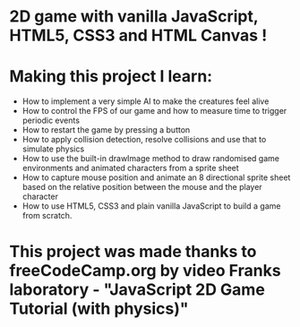 # 2D game with vanilla JavaScript, HTML5, CSS3 and HTML Canvas !

# Making this project I learn:

- How to implement a very simple AI to make the creatures feel alive
- How to control the FPS of our game and how to measure time to trigger periodic
  events
- How to restart the game by pressing a button
- How to apply collision detection, resolve collisions and use that to simulate
  physics
- How to use the built-in drawImage method to draw randomised game environments
  and animated characters from a sprite sheet
- How to capture mouse position and animate an 8 directional sprite sheet based
  on the relative position between the mouse and the player character
- How to use HTML5, CSS3 and plain vanilla JavaScript to build a game from
  scratch.

# This project was made thanks to freeCodeCamp.org by video Franks laboratory - "JavaScript 2D Game Tutorial (with physics)"
